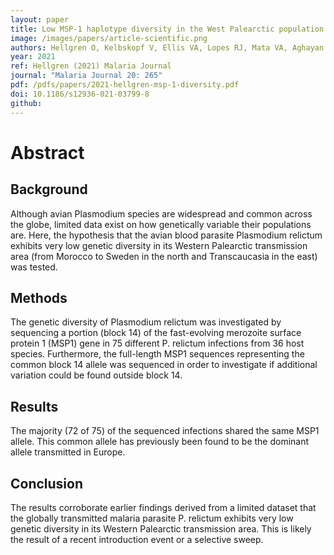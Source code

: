 ```yaml
---
layout: paper
title: Low MSP-1 haplotype diversity in the West Palearctic population of the avian malaria parasite Plasmodium relictum
image: /images/papers/article-scientific.png
authors: Hellgren O, Kelbskopf V, Ellis VA, Lopes RJ, Mata VA, Aghayan SA, Drovetski SV.
year: 2021
ref: Hellgren (2021) Malaria Journal
journal: "Malaria Journal 20: 265"
pdf: /pdfs/papers/2021-hellgren-msp-1-diversity.pdf
doi: 10.1186/s12936-021-03799-8
github: 
---
```


# Abstract
## Background
Although avian Plasmodium species are widespread and common across the globe, limited data exist on how genetically variable their populations are. Here, the hypothesis that the avian blood parasite Plasmodium relictum exhibits very low genetic diversity in its Western Palearctic transmission area (from Morocco to Sweden in the north and Transcaucasia in the east) was tested.
## Methods
The genetic diversity of Plasmodium relictum was investigated by sequencing a portion (block 14) of the fast-evolving merozoite surface protein 1 (MSP1) gene in 75 different P. relictum infections from 36 host species. Furthermore, the full-length MSP1 sequences representing the common block 14 allele was sequenced in order to investigate if additional variation could be found outside block 14.
## Results
The majority (72 of 75) of the sequenced infections shared the same MSP1 allele. This common allele has previously been found to be the dominant allele transmitted in Europe.
## Conclusion
The results corroborate earlier findings derived from a limited dataset that the globally transmitted malaria parasite P. relictum exhibits very low genetic diversity in its Western Palearctic transmission area. This is likely the result of a recent introduction event or a selective sweep.
